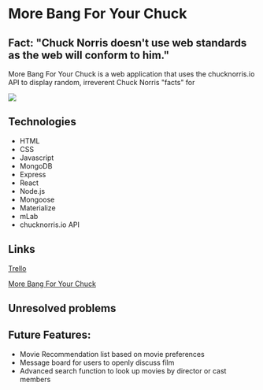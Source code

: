 

# More Bang For Your Chuck

## Fact: "Chuck Norris doesn't use web standards as the web will conform to him."
                            
More Bang For Your Chuck is a web application that uses the chucknorris.io API to display random, irreverent Chuck Norris "facts" for


<img src="http://i.imgur.com/qn3K6jf.png">

## Technologies
* HTML
* CSS
* Javascript
* MongoDB
* Express
* React
* Node.js
* Mongoose
* Materialize
* mLab
* chucknorris.io API

## Links

[Trello](https://trello.com/b/64RSfX0h/more-bang-for-your-chuck)

[More Bang For Your Chuck](https://bangforyourchuck.herokuapp.com/)


## Unresolved problems




## Future Features:
* Movie Recommendation list based on movie preferences
* Message board for users to openly discuss film
* Advanced search function to look up movies by director or cast members
